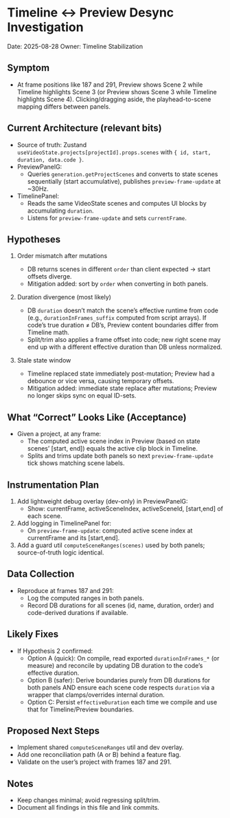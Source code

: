 # Timeline ↔ Preview Desync Investigation

Date: 2025-08-28
Owner: Timeline Stabilization

## Symptom
- At frame positions like 187 and 291, Preview shows Scene 2 while Timeline highlights Scene 3 (or Preview shows Scene 3 while Timeline highlights Scene 4). Clicking/dragging aside, the playhead-to-scene mapping differs between panels.

## Current Architecture (relevant bits)
- Source of truth: Zustand `useVideoState.projects[projectId].props.scenes` with `{ id, start, duration, data.code }`.
- PreviewPanelG:
  - Queries `generation.getProjectScenes` and converts to state scenes sequentially (start accumulative), publishes `preview-frame-update` at ~30Hz.
- TimelinePanel:
  - Reads the same VideoState scenes and computes UI blocks by accumulating `duration`.
  - Listens for `preview-frame-update` and sets `currentFrame`.

## Hypotheses
1) Order mismatch after mutations
   - DB returns scenes in different `order` than client expected → start offsets diverge.
   - Mitigation added: sort by `order` when converting in both panels.

2) Duration divergence (most likely)
   - DB `duration` doesn’t match the scene’s effective runtime from code (e.g., `durationInFrames_suffix` computed from script arrays). If code’s true duration ≠ DB’s, Preview content boundaries differ from Timeline math.
   - Split/trim also applies a frame offset into code; new right scene may end up with a different effective duration than DB unless normalized.

3) Stale state window
   - Timeline replaced state immediately post-mutation; Preview had a debounce or vice versa, causing temporary offsets.
   - Mitigation added: immediate state replace after mutations; Preview no longer skips sync on equal ID-sets.

## What “Correct” Looks Like (Acceptance)
- Given a project, at any frame:
  - The computed active scene index in Preview (based on state scenes’ [start, end]) equals the active clip block in Timeline.
  - Splits and trims update both panels so next `preview-frame-update` tick shows matching scene labels.

## Instrumentation Plan
1) Add lightweight debug overlay (dev-only) in PreviewPanelG:
   - Show: currentFrame, activeSceneIndex, activeSceneId, [start,end] of each scene.
2) Add logging in TimelinePanel for:
   - On `preview-frame-update`: computed active scene index at currentFrame and its [start,end].
3) Add a guard util `computeSceneRanges(scenes)` used by both panels; source-of-truth logic identical.

## Data Collection
- Reproduce at frames 187 and 291:
  - Log the computed ranges in both panels.
  - Record DB durations for all scenes (id, name, duration, order) and code-derived durations if available.

## Likely Fixes
- If Hypothesis 2 confirmed:
  - Option A (quick): On compile, read exported `durationInFrames_*` (or measure) and reconcile by updating DB duration to the code’s effective duration.
  - Option B (safer): Derive boundaries purely from DB durations for both panels AND ensure each scene code respects `duration` via a wrapper that clamps/overrides internal duration.
  - Option C: Persist `effectiveDuration` each time we compile and use that for Timeline/Preview boundaries.

## Proposed Next Steps
- Implement shared `computeSceneRanges` util and dev overlay.
- Add one reconciliation path (A or B) behind a feature flag.
- Validate on the user’s project with frames 187 and 291.

## Notes
- Keep changes minimal; avoid regressing split/trim.
- Document all findings in this file and link commits.
